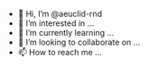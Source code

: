- 👋 Hi, I’m @aeuclid-rnd
- 👀 I’m interested in ...
- 🌱 I’m currently learning ...
- 💞️ I’m looking to collaborate on ...
- 📫 How to reach me ...

<!---
aeuclid-rnd/aeuclid-rnd is a ✨ special ✨ repository because its `README.md` (this file) appears on your GitHub profile.
You can click the Preview link to take a look at your changes.
--->
